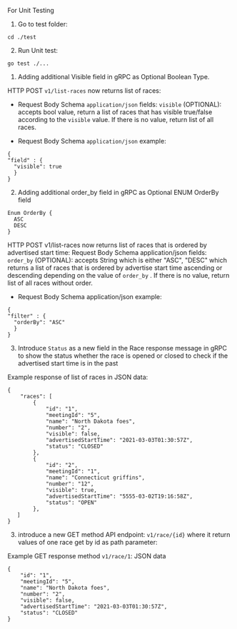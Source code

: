 For Unit Testing

1. Go to test folder:

```
cd ./test
```

2. Run Unit test:

```
go test ./...
```

1. Adding additional Visible field in gRPC as Optional Boolean Type.

HTTP POST `v1/list-races` now returns list of races:

- Request Body Schema `application/json` fields:
  `visible` (OPTIONAL): accepts bool value, return a list of races that has visible true/false according to the `visible` value. If there is no value, return list of all races.

- Request Body Schema `application/json` example:

```
{
"field" : {
  "visible": true
  }
}
```

2. Adding additional order_by field in gRPC as Optional ENUM OrderBy field

```
Enum OrderBy {
  ASC
  DESC
}
```

HTTP POST v1/list-races now returns list of races that is ordered by advertised start time:
Request Body Schema application/json fields:
`order_by` (OPTIONAL): accepts String which is either "ASC", "DESC" which returns a list of races that is ordered by advertise start time ascending or descending depending on the value of `order_by` . If there is no value, return list of all races without order.

- Request Body Schema application/json example:

```
{
"filter" : {
  "orderBy": "ASC"
  }
}
```

3. Introduce `Status` as a new field in the Race response message in gRPC to show the status whether the race is opened or closed to check if the advertised start time is in the past

Example response of list of races in JSON data:

```
{
    "races": [
        {
            "id": "1",
            "meetingId": "5",
            "name": "North Dakota foes",
            "number": "2",
            "visible": false,
            "advertisedStartTime": "2021-03-03T01:30:57Z",
            "status": "CLOSED"
        },
        {
            "id": "2",
            "meetingId": "1",
            "name": "Connecticut griffins",
            "number": "12",
            "visible": true,
            "advertisedStartTime": "5555-03-02T19:16:58Z",
            "status": "OPEN"
        },
   ]
}
```

3. introduce a new GET method API endpoint: `v1/race/{id}` where it return values of one race get by id as path parameter:

Example GET response method `v1/race/1`: JSON data

```
{
    "id": "1",
    "meetingId": "5",
    "name": "North Dakota foes",
    "number": "2",
    "visible": false,
    "advertisedStartTime": "2021-03-03T01:30:57Z",
    "status": "CLOSED"
}
```
